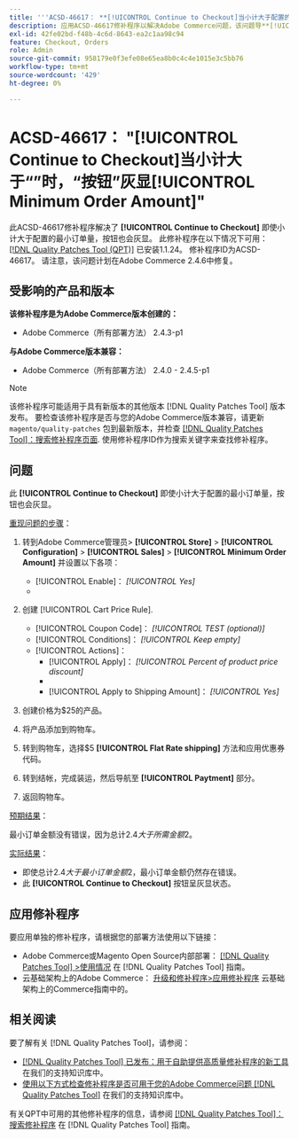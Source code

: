 ```yaml
---
title: '''ACSD-46617： **[!UICONTROL Continue to Checkout]当小计大于配置的最小订单量时，**按钮灰显'
description: 应用ACSD-46617修补程序以解决Adobe Commerce问题，该问题导**[!UICONTROL Continue to Checkout]即使小计大于配置的最小订单量，**按钮也会呈灰显状态。
exl-id: 42fe02bd-f48b-4c6d-8643-ea2c1aa98c94
feature: Checkout, Orders
role: Admin
source-git-commit: 958179e0f3efe08e65ea8b0c4c4e1015e3c5bb76
workflow-type: tm+mt
source-wordcount: '429'
ht-degree: 0%

---
```


# ACSD-46617： &quot;[!UICONTROL Continue to Checkout]当小计大于“”时，“按钮”灰显[!UICONTROL Minimum Order Amount]&quot;

此ACSD-46617修补程序解决了 **[!UICONTROL Continue to Checkout]** 即使小计大于配置的最小订单量，按钮也会灰显。 此修补程序在以下情况下可用： [[!DNL Quality Patches Tool (QPT)]](/help/announcements/adobe-commerce-announcements/magento-quality-patches-released-new-tool-to-self-serve-quality-patches.md) 已安装1.1.24。 修补程序ID为ACSD-46617。 请注意，该问题计划在Adobe Commerce 2.4.6中修复。

## 受影响的产品和版本

**该修补程序是为Adobe Commerce版本创建的：**

* Adobe Commerce（所有部署方法） 2.4.3-p1

**与Adobe Commerce版本兼容：**

* Adobe Commerce（所有部署方法） 2.4.0 - 2.4.5-p1

>[!NOTE]
>
>该修补程序可能适用于具有新版本的其他版本 [!DNL Quality Patches Tool] 版本发布。 要检查该修补程序是否与您的Adobe Commerce版本兼容，请更新 `magento/quality-patches` 包到最新版本，并检查 [[!DNL Quality Patches Tool]：搜索修补程序页面](https://experienceleague.adobe.com/tools/commerce-quality-patches/index.html). 使用修补程序ID作为搜索关键字来查找修补程序。

## 问题

此 **[!UICONTROL Continue to Checkout]** 即使小计大于配置的最小订单量，按钮也会灰显。

<u>重现问题的步骤</u>：

1. 转到Adobe Commerce管理员> **[!UICONTROL Store]** > **[!UICONTROL Configuration]** > **[!UICONTROL Sales]** > **[!UICONTROL Minimum Order Amount]** 并设置以下各项：
   * [!UICONTROL Enable]： *[!UICONTROL Yes]*
   * 
     [!UICONTROL Minimum Amount]: *2*

1. 创建 [!UICONTROL Cart Price Rule].
   * [!UICONTROL Coupon Code]： *[!UICONTROL TEST (optional)]*
   * [!UICONTROL Conditions]： *[!UICONTROL Keep empty]*
   * [!UICONTROL Actions]：
      * [!UICONTROL Apply]： *[!UICONTROL Percent of product price discount]*
      * 
        [!UICONTROL Discount Amount]: *92*
      * [!UICONTROL Apply to Shipping Amount]： *[!UICONTROL Yes]*
1. 创建价格为$25的产品。
1. 将产品添加到购物车。
1. 转到购物车，选择$5 **[!UICONTROL Flat Rate shipping]** 方法和应用优惠券代码。
1. 转到结帐，完成装运，然后导航至 **[!UICONTROL Paytment]** 部分。
1. 返回购物车。

<u>预期结果</u>：

最小订单金额没有错误，因为总计$2.4大于所需金额$2。

<u>实际结果</u>：

* 即使总计$2.4大于最小订单金额$2，最小订单金额仍然存在错误。
* 此 **[!UICONTROL Continue to Checkout]** 按钮呈灰显状态。

## 应用修补程序

要应用单独的修补程序，请根据您的部署方法使用以下链接：

* Adobe Commerce或Magento Open Source内部部署： [[!DNL Quality Patches Tool] >使用情况](https://experienceleague.adobe.com/docs/commerce-operations/tools/quality-patches-tool/usage.html) 在 [!DNL Quality Patches Tool] 指南。
* 云基础架构上的Adobe Commerce： [升级和修补程序>应用修补程序](https://experienceleague.adobe.com/docs/commerce-cloud-service/user-guide/develop/upgrade/apply-patches.html) 云基础架构上的Commerce指南中的。

## 相关阅读

要了解有关 [!DNL Quality Patches Tool]，请参阅：

* [[!DNL Quality Patches Tool] 已发布：用于自助提供高质量修补程序的新工具](/help/announcements/adobe-commerce-announcements/magento-quality-patches-released-new-tool-to-self-serve-quality-patches.md) 在我们的支持知识库中。
* [使用以下方式检查修补程序是否可用于您的Adobe Commerce问题 [!DNL Quality Patches Tool]](/help/support-tools/patches-available-in-qpt-tool/check-patch-for-magento-issue-with-magento-quality-patches.md) 在我们的支持知识库中。

有关QPT中可用的其他修补程序的信息，请参阅 [[!DNL Quality Patches Tool]：搜索修补程序](https://experienceleague.adobe.com/tools/commerce-quality-patches/index.html) 在 [!DNL Quality Patches Tool] 指南。
